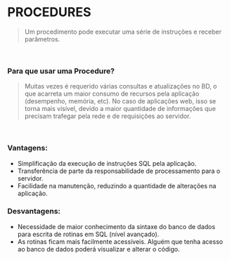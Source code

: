 # PROCEDURES

> Um procedimento pode executar uma série de instruções e receber parâmetros.

<br>

###  Para que usar uma Procedure?

> Muitas vezes é requerido várias consultas e atualizações 
> no BD, o que acarreta um maior consumo de recursos 
> pela aplicação (desempenho, memória, etc). No caso de 
> aplicações web, isso se torna mais visível, devido a maior 
> quantidade de informações que precisam trafegar pela 
> rede e de requisições ao servidor. 

<br>

### Vantagens:

- Simplificação da execução de instruções SQL pela aplicação.  
- Transferência de parte da responsabilidade de processamento para o servidor.  
- Facilidade na manutenção, reduzindo a quantidade de alterações na aplicação.

### Desvantagens:

- Necessidade de maior conhecimento da sintaxe do 
banco de dados para escrita de rotinas em SQL (nível 
avançado). 
- As rotinas ficam mais facilmente acessíveis. Alguém que 
tenha acesso ao banco de dados poderá visualizar e 
alterar o código.

